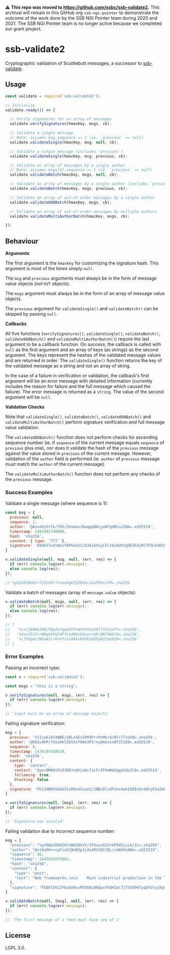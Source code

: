 <!--
SPDX-FileCopyrightText: 2021 Andre Staltz

SPDX-License-Identifier: CC0-1.0
-->

:warning: **This repo was moved to https://github.com/ssbc/ssb-validate2.** This archival will remain in this GitHub org `ssb-ngi-pointer` to demonstrate the outcome of the work done by the SSB NGI Pointer team during 2020 and 2021. The SSB NGI Pointer team is no longer active because we completed our grant project.

# ssb-validate2

Cryptographic validation of Scuttlebutt messages, a successor to [ssb-validate](https://github.com/ssbc/ssb-validate).

## Usage

```javascript
const validate = require('ssb-validate2');

// Initialize
validate.ready(() => {

  // Verify signatures for an array of messages
  validate.verifySignatures(hmacKey, msgs, cb);

  // Validate a single message
  // Note: assumes msg.sequence == 1 (ie. `previous` == null)
  validate.validateSingle(hmacKey, msg, null, cb);

  // Validate a single message (includes `previous`)
  validate.validateSingle(hmacKey, msg, previous, cb);

  // Validate an array of messages by a single author
  // Note: assumes msgs[0].sequence == 1 (ie. `previous` == null)
  validate.validateBatch(hmacKey, msgs, null, cb);

  // Validate an array of messages by a single author (includes `previous`)
  validate.validateBatch(hmacKey, msgs, previous, cb);

  // Validate an array of out-of-order messages by a single author
  validate.validateOOOBatch(hmacKey, msgs, cb);

  // Validate an array of out-of-order messages by multiple authors
  validate.validateMultiAuthorBatch(hmacKey, msgs, cb);

});
```

## Behaviour

**Arguments**

The first argument is the `hmacKey` for customizing the signature hash. This argument is most of the times simply `null`.

The `msg` and `previous` arguments must always be in the form of message value objects (_not_ `KVT` objects).

The `msgs` argument must always be in the form of an array of message value objects.

The `previous` argument for `validateSingle()` and `validateBatch()` can be skipped by passing `null`.

**Callbacks**

All five functions (`verifySignatures()`, `validateSingle()`, `validateBatch()`, `validateOOOBatch()` and `validateMultiAuthorBatch()`) require the last argument to be a callback function. On success, the callback is called with `null` as the first argument and an array of keys (as strings) as the second argument. The keys represent the hashes of the validated message values and are returned in order. The `validateSingle()` function returns the key of the validated message as a string and not an array of string.

In the case of a failure in verification or validation, the callback's first argument will be an error message with detailed information (currently includes the reason for failure and the full message which caused the failure). The error message is returned as a `string`. The value of the second argument will be `null`.

**Validation Checks**

Note that `validateSingle()`, `validateBatch()`, `validateOOOBatch()` and `validateMultiAuthorBatch()` perform signature verification _and_ full message value validation.

The `validateOOOBatch()` function does not perform checks for ascending sequence number (ie. if `sequence` of the current message equals `sequence` of `previous` plus one), nor does it validate the hash of the `previous` message against the value stored in `previous` of the current message. However, validation of the `author` field is performed (ie. `author` of `previous` message must match the `author` of the current message).

The `validateMultiAuthorBatch()` function does not perform any checks of the `previous` message.

### Success Examples

Validate a single message (where sequence is 1):

```javascript
const msg = {
  previous: null,
  sequence: 1,
  author: '@AzvddyStfk/T95/3VuHxuJRwqqpBkCyoW7qHRCui2N4=.ed25519',
  timestamp: 1491901740000,
  hash: 'sha256',
  content: { type: 'TTT' },
  signature: '8XdA3TwXsWasY8PGo5zI/QJAi6XsyCklzQv8dVtgOEZk4jRCVFDLb4OCK7H/s+lxOcxjpKn4NGocbQ7Z5mF5CQ==.sig.ed25519'
}

v.validateSingle(null, msg, null, (err, res) => {
  if (err) console.log(err.message);
  else console.log(res);
});

// %ybJG6SQH63+71OtO9r7cnxeOgEZyZQdecsGaPQXo/CM=.sha256
```

Validate a batch of messages (array of `message.value` objects):

```javascript
v.validateBatch(null, msgs, null, (err, res) => {
  if (err) console.log(err.message);
  else console.log(res);
});

// [
//   '%txJjB9WAJRQL9DpZkTqq43FPrWY0Yhb2D9TTfkY1GfY=.sha256',
//   '%4aaJEz3+rWNgGKXqS4Pfce4BUo8Spov+bK/QNTXAAl0=.sha256',
//   '%Cf50qmc1NXoWiL+H+0fivcAAkxkbUKnED9gkUZoe028=.sha256'
// ]
```

### Error Examples

Passing an incorrect type:

```javascript
const v = require('ssb-validate2');

const msgs = "this is a string";

v.verifySignatures(null, msgs, (err, res) => {
  if (err) console.log(err.message);
});

// 'input must be an array of message objects'
```

Failing signature verification:

```javascript
msg = {
  previous: '%IIjwbJbV3WBE/SBLnXEv5XM3Pr+PnMkrAJ8F+7TsUVQ=.sha256',
  author: '@U5GvOKP/YUza9k53DSXxT0mk3PIrnyAmessvNfZl5E0=.ed25519',
  sequence: 9,
  timestamp: 1470187438539,
  hash: 'sha256',
  content: {
    type: 'contact',
    contact: '@ye+QM09iPcDJD6YvQYjoQc7sLF/IFhmNbEqgdzQo3lQ=.ed25519',
    following: true,
    blocking: false
  },
  signature: 'PkZ34BRVSmGG51vMXo4GvaoS/2NBc0lzdFoVv4wkI8E8zXv4QYyE5o2mPACKOcrhrLJpymLzqpoE70q78INuBg==.sig.ed25519'
}

v.verifySignatures(null, [msg], (err, res) => {
  if (err) console.log(err.message);
});

// 'Signature was invalid'
```

Failing validation due to incorrect sequence number:

```javascript
msg = {
  "previous": "%yV9QaYDbkEHl4W8S8hVf/3TUuvs0JUrOP945jLLK/2c=.sha256",
  "author": "@vt8uK0++cpFioCCBeB3p3jdx4RIdQYJOL/imN1Hv0Wk=.ed25519",
  "sequence": 36,
  "timestamp": 1445502075082,
  "hash": "sha256",
  "content": {
    "type": "post",
    "text": "Web frameworks.\n\n    Much industrial production in the late nineteenth century depended on skilled workers, whose knowledge of the production process often far exceeded their employers’; Taylor saw that this gave laborers a tremendous advantage over their employer in the struggle over the pace of work.\n\n    Not only could capitalists not legislate techniques they were ignorant of, but they were also in no position to judge when workers told them the process simply couldn’t be driven any faster. Work had to be redesigned so that employers did not depend on their employees for knowledge of the production process.\n\nhttps://www.jacobinmag.com/2015/04/braverman-gramsci-marx-technology/"
  },
  "signature": "FbDXlQtC2FQukU8svM5dOALN6QpxFhUHZaC7jTSXdOH7yqDfUlaj8q97YLdo5YqknZ71b0Y59hlQkmfkbtv5DA==.sig.ed25519"
}

v.validateBatch(null, [msg], null, (err, res) => {
  if (err) console.log(err.message);
});

// 'The first message of a feed must have seq of 1'
```

## License

LGPL 3.0.
